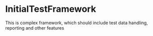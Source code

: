 # InitialTestFramework
This is complex framework, which should include test data handling, reporting and other features
